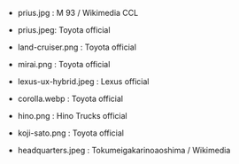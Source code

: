 - prius.jpg : M 93 / Wikimedia CCL

- prius.jpeg: Toyota official
- land-cruiser.png : Toyota official
- mirai.png : Toyota official
- lexus-ux-hybrid.jpeg : Lexus official
- corolla.webp : Toyota official
- hino.png : Hino Trucks official
- koji-sato.png : Toyota official
- headquarters.jpeg : Tokumeigakarinoaoshima / Wikimedia
